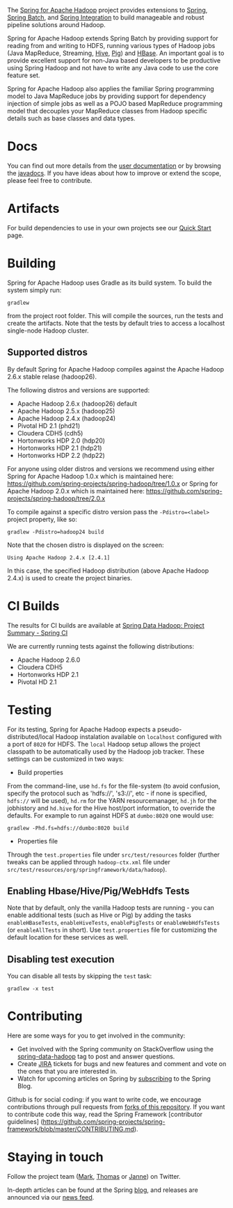 The [Spring for Apache Hadoop](http://projects.spring.io/spring-hadoop/) project provides extensions to [Spring](http://projects.spring.io/spring-framework/), [Spring Batch](http://projects.spring.io/spring-batch/), and [Spring Integration](http://projects.spring.io/spring-integration/) to build manageable and robust pipeline solutions around Hadoop.

Spring for Apache Hadoop extends Spring Batch by providing support for reading from and writing to HDFS, running various types of Hadoop jobs (Java MapReduce, Streaming, [Hive](http://hive.apache.org),  [Pig](http://pig.apache.org)) and [HBase](http://hbase.apache.org). An important goal is to provide excellent support for non-Java based developers to be productive using Spring Hadoop and not have to write any Java code to use the core feature set.

Spring for Apache Hadoop also applies the familiar Spring programming model to Java MapReduce jobs by providing support for dependency injection of simple jobs as well as a POJO based MapReduce programming model that decouples your MapReduce classes from Hadoop specific details such as base classes and data types.

# Docs

You can find out more details from the [user documentation](http://docs.spring.io/spring-hadoop/docs/current/reference/html/) or by browsing the [javadocs](http://docs.spring.io/spring-hadoop/docs/current/api/). If you have ideas about how to improve or extend the scope, please feel free to contribute.

# Artifacts

For build dependencies to use in your own projects see our [Quick Start](http://projects.spring.io/spring-hadoop/#quick-start) page.

# Building

Spring for Apache Hadoop uses Gradle as its build system. To build the system simply run:

    gradlew

from the project root folder. This will compile the sources, run the tests and create the artifacts. Note that the tests by default tries to access a localhost single-node Hadoop cluster. 

## Supported distros

By default Spring for Apache Hadoop compiles against the Apache Hadoop 2.6.x stable relase (hadoop26).

The following distros and versions are supported:

- Apache Hadoop 2.6.x (hadoop26) default
- Apache Hadoop 2.5.x (hadoop25)
- Apache Hadoop 2.4.x (hadoop24)
- Pivotal HD 2.1 (phd21)
- Cloudera CDH5 (cdh5)
- Hortonworks HDP 2.0 (hdp20)
- Hortonworks HDP 2.1 (hdp21)
- Hortonworks HDP 2.2 (hdp22)

For anyone using older distros and versions we recommend using either Spring for Apache Hadoop 1.0.x which is maintained here: https://github.com/spring-projects/spring-hadoop/tree/1.0.x or Spring for Apache Hadoop 2.0.x which is maintained here: https://github.com/spring-projects/spring-hadoop/tree/2.0.x

To compile against a specific distro version pass the `-Pdistro=<label>` project property, like so:

    gradlew -Pdistro=hadoop24 build

Note that the chosen distro is displayed on the screen:

    Using Apache Hadoop 2.4.x [2.4.1]

In this case, the specified Hadoop distribution (above Apache Hadoop 2.4.x) is used to create the project binaries.

# CI Builds

The results for CI builds are available at [Spring Data Hadoop: Project Summary - Spring CI](https://build.spring.io/browse/SPRINGDATAHADOOP)

We are currently running tests against the following distributions:
* Apache Hadoop 2.6.0
* Cloudera CDH5
* Hortonworks HDP 2.1
* Pivotal HD 2.1

# Testing

For its testing, Spring for Apache Hadoop expects a pseudo-distributed/local Hadoop instalation available on `localhost` configured with a port of `8020` for HDFS. The `local` Hadoop setup allows the project classpath to be automatically used by the Hadoop job tracker. These settings can be customized in two ways:

* Build properties

From the command-line, use `hd.fs` for the file-system (to avoid confusion, specify the protocol such as 'hdfs://', 's3://', etc - if none is specified, `hdfs://` will be used), `hd.rm` for the YARN resourcemanager, `hd.jh` for the jobhistory and `hd.hive` for the Hive host/port information, to override the defaults. For example to run against HDFS at `dumbo:8020` one would use:

    gradlew -Phd.fs=hdfs://dumbo:8020 build

* Properties file

Through the `test.properties` file under `src/test/resources` folder (further tweaks can be applied through `hadoop-ctx.xml` file under `src/test/resources/org/springframework/data/hadoop`).

## Enabling Hbase/Hive/Pig/WebHdfs Tests
Note that by default, only the vanilla Hadoop tests are running - you can enable additional tests (such as Hive or Pig) by adding the tasks `enableHBaseTests`, `enableHiveTests`, `enablePigTests` or `enableWebHdfsTests` (or `enableAllTests` in short). Use `test.properties` file for customizing the default location for these services as well.

## Disabling test execution
You can disable all tests by skipping the `test` task:

    gradlew -x test


# Contributing

Here are some ways for you to get involved in the community:

* Get involved with the Spring community on StackOverflow using the [spring-data-hadoop](http://stackoverflow.com/questions/tagged/spring-data-hadoop) tag to post and answer questions.
* Create [JIRA](https://jira.springframework.org/browse/SHDP) tickets for bugs and new features and comment and vote on the ones that you are interested in.
* Watch for upcoming articles on Spring by [subscribing](http://spring.io/blog.atom) to the Spring Blog.

Github is for social coding: if you want to write code, we encourage contributions through pull requests from [forks of this repository](http://help.github.com/forking/). If you want to contribute code this way, read the Spring Framework [contributor guidelines] (https://github.com/spring-projects/spring-framework/blob/master/CONTRIBUTING.md).

# Staying in touch

Follow the project team ([Mark](http://twitter.com/markpollack), [Thomas](http://twitter.com/trisberg) or [Janne](https://twitter.com/tunebluez)) on Twitter.

In-depth articles can be found at the Spring [blog](http://spring.io/blog), and releases are announced via our [news feed](http://spring.io/blog/category/news).

